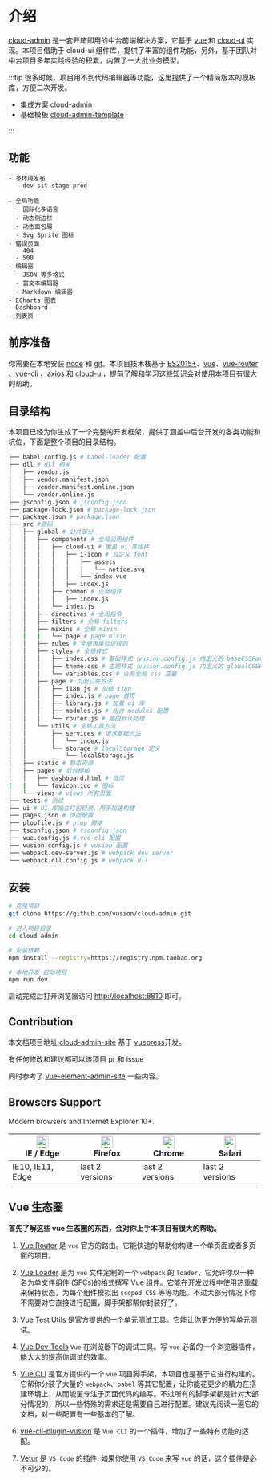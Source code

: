 # 介绍

[cloud-admin](https://github.com/vusion/cloud-admin) 是一套开箱即用的中台前端解决方案，它基于 [vue](https://github.com/vuejs/vue) 和 [cloud-ui](https://github.com/vusion/cloud-ui) 实现。本项目借助于 cloud-ui 组件库，提供了丰富的组件功能，另外，基于团队对中台项目多年实践经验的积累，内置了一大批业务模型。

:::tip
很多时候，项目用不到代码编辑器等功能，这里提供了一个精简版本的模板库，方便二次开发。

+ 集成方案 [cloud-admin](https://github.com/vusion/cloud-admin)
+ 基础模板 [cloud-admin-template](https://github.com/vusion-templates/cloud-admin-template)

:::

## 功能

```
- 多环境发布
  - dev sit stage prod

- 全局功能
  - 国际化多语言
  - 动态侧边栏
  - 动态面包屑
  - Svg Sprite 图标
- 错误页面
  - 404
  - 500
- 编辑器
  - JSON 等多格式
  - 富文本编辑器
  - Markdown 编辑器
- ECharts 图表
- Dashboard
- 列表页
```

## 前序准备

你需要在本地安装 [node](http://nodejs.org/) 和 [git](https://git-scm.com/)。本项目技术栈基于 [ES2015+](http://es6.ruanyifeng.com/)、[vue](https://cn.vuejs.org/index.html)、[vue-router](https://router.vuejs.org/zh-cn/) 、[vue-cli](https://github.com/vuejs/vue-cli) 、[axios](https://github.com/axios/axios) 和 [cloud-ui](https://github.com/vusion/cloud-ui)，提前了解和学习这些知识会对使用本项目有很大的帮助。

## 目录结构

本项目已经为你生成了一个完整的开发框架，提供了涵盖中后台开发的各类功能和坑位，下面是整个项目的目录结构。

```bash
├── babel.config.js # babel-loader 配置
├── dll # dll 相关
│   ├── vendor.js
│   ├── vendor.manifest.json
│   ├── vendor.manifest.online.json
│   └── vendor.online.js
├── jsconfig.json # jsconfig.json
├── package-lock.json # package-lock.json
├── package.json # package.json
├── src #源码
│   ├── global # 公共部分
│   │   ├── components # 全局公用组件
│   │   │   ├── cloud-ui # 覆盖 ui 库组件
│   │   │   │   ├── i-icon # 自定义 font
│   │   │   │   │   ├── assets
│   │   │   │   │   │   └── notice.svg
│   │   │   │   │   └── index.vue
│   │   │   │   ├── index.js
│   │   │   ├── common # 业务组件
│   │   │   │   ├── index.js
│   │   │   └── index.js
│   │   ├── directives # 全局指令
│   │   ├── filters # 全局 filters
│   │   ├── mixins # 全局 mixin
│   |   |   └── page # page mixin
│   │   ├── rules # 全局表单验证规则
│   │   ├── styles # 全局样式
│   │   │   ├── index.css # 基础样式（vusion.config.js 内定义的 baseCSSPath）
│   │   │   ├── theme.css # 主题样式（vusion.config.js 内定义的 globalCSSPath）
│   │   │   └── variables.css # 业务全局 css 变量
│   │   ├── page # 页面公共方法
│   │   │   ├── i18n.js # 加载 i18n
│   │   │   ├── index.js # page 首页
│   │   │   ├── library.js # 加载 ui 库
│   │   │   ├── modules.js # 组合 modules 配置
│   │   │   └── router.js # 路由默认处理
│   │   └── utils # 全局工具方法
│   │       ├── services # 请求基础方法
│   │       │   └── index.js
│   │       └── storage # localStorage 定义
│   │           └── localStorage.js
│   ├── static # 静态资源
│   ├── pages # 后台模板
│   │   ├── dashboard.html # 首页
|   |   └── favicon.ico # 图标
│   └── views # views 所有页面
├── tests # 测试
├── ui # UI 库独立打包目录，用于加速构建
├── pages.json # 页面配置
├── plopfile.js # plop 脚本
├── tsconfig.json # tsconfig.json
├── vue.config.js # vue-cli 配置
├── vusion.config.js # vusion 配置
└── webpack.dev-server.js # webpack dev server
└── webpack.dll.config.js # webpack dll
```

## 安装

```bash
# 克隆项目
git clone https://github.com/vusion/cloud-admin.git

# 进入项目目录
cd cloud-admin

# 安装依赖
npm install --registry=https://registry.npm.taobao.org

# 本地开发 启动项目
npm run dev
```

启动完成后打开浏览器访问 [http://localhost:8810](http://localhost:8810) 即可。

## Contribution

本文档项目地址 [cloud-admin-site](https://github.com/vusion/cloud-admin-site) 基于 [vuepress](https://github.com/vuejs/vuepress)开发。

有任何修改和建议都可以该项目 pr 和 issue

同时参考了 [vue-element-admin-site](https://github.com/PanJiaChen/vue-element-admin-site) 一些内容。

## Browsers Support

Modern browsers and Internet Explorer 10+.

<!-- prettier-ignore -->
| [<img class="no-margin" src="https://raw.githubusercontent.com/alrra/browser-logos/master/src/edge/edge_48x48.png" alt="IE / Edge" width="24px" height="24px" />](http://godban.github.io/browsers-support-badges/)</br>IE / Edge | [<img class="no-margin" src="https://raw.githubusercontent.com/alrra/browser-logos/master/src/firefox/firefox_48x48.png" alt="Firefox" width="24px" height="24px" />](http://godban.github.io/browsers-support-badges/)</br>Firefox | [<img class="no-margin" src="https://raw.githubusercontent.com/alrra/browser-logos/master/src/chrome/chrome_48x48.png" alt="Chrome" width="24px" height="24px" />](http://godban.github.io/browsers-support-badges/)</br>Chrome | [<img class="no-margin" src="https://raw.githubusercontent.com/alrra/browser-logos/master/src/safari/safari_48x48.png" alt="Safari" width="24px" height="24px" />](http://godban.github.io/browsers-support-badges/)</br>Safari |
| --------- | --------- | --------- | --------- |
| IE10, IE11, Edge| last 2 versions| last 2 versions| last 2 versions

## Vue 生态圈

**首先了解这些 vue 生态圈的东西，会对你上手本项目有很大的帮助。**

1. [Vue Router](https://router.vuejs.org/) 是 `vue` 官方的路由。它能快速的帮助你构建一个单页面或者多页面的项目。

2. [Vue Loader](https://vue-loader.vuejs.org) 是为 `vue` 文件定制的一个 `webpack` 的 `loader`，它允许你以一种名为单文件组件 (SFCs)的格式撰写 Vue 组件。它能在开发过程中使用热重载来保持状态，为每个组件模拟出 `scoped CSS` 等等功能。不过大部分情况下你不需要对它直接进行配置，脚手架都帮你封装好了。

3. [Vue Test Utils](https://vue-test-utils.vuejs.org/) 是官方提供的一个单元测试工具。它能让你更方便的写单元测试。

4. [Vue Dev-Tools](https://github.com/vuejs/vue-devtools) `Vue` 在浏览器下的调试工具。写 `vue` 必备的一个浏览器插件，能大大的提高你调试的效率。

5. [Vue CLI](https://cli.vuejs.org/) 是官方提供的一个 `vue` 项目脚手架，本项目也是基于它进行构建的。它帮你分装了大量的 `webpack`、`babel` 等其它配置，让你能花更少的精力在搭建环境上，从而能更专注于页面代码的编写。不过所有的脚手架都是针对大部分情况的，所以一些特殊的需求还是需要自己进行配置。建议先阅读一遍它的文档，对一些配置有一些基本的了解。

6. [vue-cli-plugin-vusion](https://github.com/vusion/vue-cli-plugin-vusion) 是 `Vue CLI` 的一个插件，增加了一些特有功能的适配。

7. [Vetur](https://github.com/vuejs/vetur) 是 `VS Code` 的插件. 如果你使用 `VS Code` 来写 `vue` 的话，这个插件是必不可少的。
